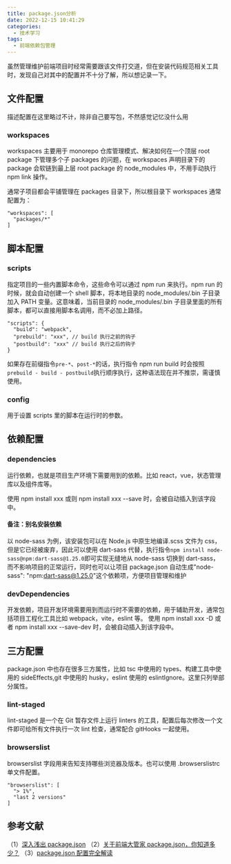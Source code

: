```yaml
---
title: package.json分析
date: 2022-12-15 10:41:29
categories:
  - 技术学习
tags:
  - 前端依赖包管理
---
```


虽然管理维护前端项目时经常需要跟该文件打交道，但在安装代码规范相关工具时，发现自己对其中的配置并不十分了解，所以想记录一下。

<!-- more -->

## 文件配置

描述配置在这里略过不计，除非自己要写包，不然感觉记忆没什么用

### workspaces

workspaces 主要用于 monorepo 仓库管理模式、解决如何在一个顶层 root package 下管理多个子 packages 的问题，在 workspaces 声明目录下的 package 会软链到最上层 root package 的 node_modules 中，不用手动执行 npm link 操作。

通常子项目都会平铺管理在 packages 目录下，所以根目录下 workspaces 通常配置为：

```
"workspaces": [
  "packages/*"
]
```

## 脚本配置

### scripts

指定项目的一些内置脚本命令，这些命令可以通过 npm run 来执行。npm run 的时候，就会自动创建一个 shell 脚本，将本地目录的 node_modules/.bin 子目录加入 PATH 变量。这意味着，当前目录的 node_modules/.bin 子目录里面的所有脚本，都可以直接用脚本名调用，而不必加上路径。

```
"scripts": {
  "build": "webpack",
  "prebuild": "xxx", // build 执行之前的钩子
  "postbuild": "xxx" // build 执行之后的钩子
}
```

如果存在前缀指令`pre-*`、`post-*`的话，执行指令 npm run build 时会按照`prebuild - build - postbuild`执行顺序执行，这种语法现在并不推崇，需谨慎使用。

### config

用于设置 scripts 里的脚本在运行时的参数。

## 依赖配置

### dependencies

运行依赖，也就是项目生产环境下需要用到的依赖。比如 react，vue，状态管理库以及组件库等。

使用 npm install xxx 或则 npm install xxx --save 时，会被自动插入到该字段中。

#### 备注：别名安装依赖

以 node-sass 为例，该安装包可以在 Node.js 中原生地编译.scss 文件为 css，但是它已经被废弃，因此可以使用 dart-sass 代替，执行指令`npm install node-sass@npm:dart-sass@1.25.0`即可实现无缝地从 node-sass 切换到 dart-sass，而不影响项目的正常运行，同时也可以让项目 package.json 自动生成"node-sass": "npm:dart-sass@1.25.0"这个依赖项，方便项目管理和维护

### devDependencies

开发依赖，项目开发环境需要用到而运行时不需要的依赖，用于辅助开发，通常包括项目工程化工具比如 webpack，vite，eslint 等。
使用 npm install xxx -D 或者 npm install xxx --save-dev 时，会被自动插入到该字段中。

## 三方配置

package.json 中也存在很多三方属性，比如 tsc 中使用的 types、构建工具中使用的 sideEffects,git 中使用的 husky，eslint 使用的 eslintIgnore。这里只列举部分属性。

### lint-staged

lint-staged 是一个在 Git 暂存文件上运行 linters 的工具，配置后每次修改一个文件即可给所有文件执行一次 lint 检查，通常配合 gitHooks 一起使用。

### browserslist

browserslist 字段用来告知支持哪些浏览器及版本。也可以使用 .browserslistrc 单文件配置。

```
"browserslist": [
  "> 1%",
  "last 2 versions"
]
```

## 参考文献

（1）[深入浅出 package.json](https://juejin.cn/post/7099041402771734559)
（2）[关于前端大管家 package.json，你知道多少？](https://juejin.cn/post/7023539063424548872)
（3）[package.json 配置完全解读](https://juejin.cn/post/7161392772665540644)
